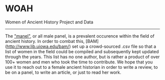 # WOAH
Women of Ancient History Project and Data

---

The ["manel"](http://allmalepanels.tumblr.com/), or all male panel, is a prevalent occurence within the field of ancient history. 
In order to combat this, [BAM] (http://www.lib.uiowa.edu/bam/) set up a crowd-sourced .csv file so that a list of women in the field could be 
compiled and subsequently kept updated through the years. This list has no one author, 
but is rather a product of over 100+ women and men who took the time to contribute. 
We hope that you use it to reach out to a female ancient historian in order to write a review, 
to be on a panel, to write an article, or just to read her work. 
